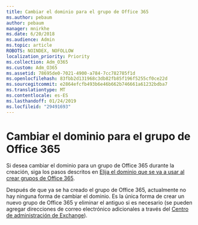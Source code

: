 ```yaml
---
title: Cambiar el dominio para el grupo de Office 365
ms.author: pebaum
author: pebaum
manager: mnirkhe
ms.date: 6/20/2018
ms.audience: Admin
ms.topic: article
ROBOTS: NOINDEX, NOFOLLOW
localization_priority: Priority
ms.collection: Adm_O365
ms.custom: Adm_O365
ms.assetid: 78695de0-7021-4900-a784-7cc782785f1d
ms.openlocfilehash: 83fbb2d131968c3db82fb85f196f5255cf0ce22d
ms.sourcegitcommit: e2864efcfb493b6e46b662b746661a61232bdba7
ms.translationtype: MT
ms.contentlocale: es-ES
ms.lasthandoff: 01/24/2019
ms.locfileid: "29491693"
---
```

# <a name="change-the-domain-for-office-365-group"></a>Cambiar el dominio para el grupo de Office 365

Si desea cambiar el dominio para un grupo de Office 365 durante la creación, siga los pasos descritos en [Elija el dominio que se va a usar al crear grupos de Office 365](https://support.office.com/article/7cf5655d-e523-4bc3-a93b-3ccebf44a01a.aspx).
  
Después de que ya se ha creado el grupo de Office 365, actualmente no hay ninguna forma de cambiar el dominio. Es la única forma de crear un nuevo grupo de Office 365 y eliminar el antiguo si es necesario (se pueden agregar direcciones de correo electrónico adicionales a través del [Centro de administración de Exchange](https://support.office.com/article/https://outlook.office365.com/ecp.aspx)).
  

